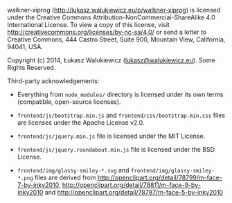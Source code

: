 walkner-xiprog (http://lukasz.walukiewicz.eu/p/walkner-xiprog) is licensed under the Creative Commons Attribution-NonCommercial-ShareAlike 4.0 International License.
To view a copy of this license, visit http://creativecommons.org/licenses/by-nc-sa/4.0/ or send a letter to Creative Commons, 444 Castro Street, Suite 900, Mountain View, California, 94041, USA.

Copyright (c) 2014, Łukasz Walukiewicz (lukasz@walukiewicz.eu). Some Rights Reserved.

Third-party acknowledgements:

  - Everything from `node_modules/` directory is licensed
    under its own terms (compatible, open-source licenses).

  - `frontend/js/bootstrap.min.js` and `frontend/css/bootstrap.min.css` files
     are licenses under the Apache License v2.0.

  - `frontend/js/jquery.min.js` file is licensed under the MIT License.

  - `frontend/js/jquery.roundabout.min.js` file is licensed under the BSD License.

  - `frontend/img/glassy-smiley-*.svg` and `frontend/img/glassy-smiley-*.png` files
    are derived from
    http://openclipart.org/detail/78799/m-face-7-by-inky2010,
    http://openclipart.org/detail/78811/m-face-9-by-inky2010 and
    http://openclipart.org/detail/78787/m-face-5-by-inky2010
